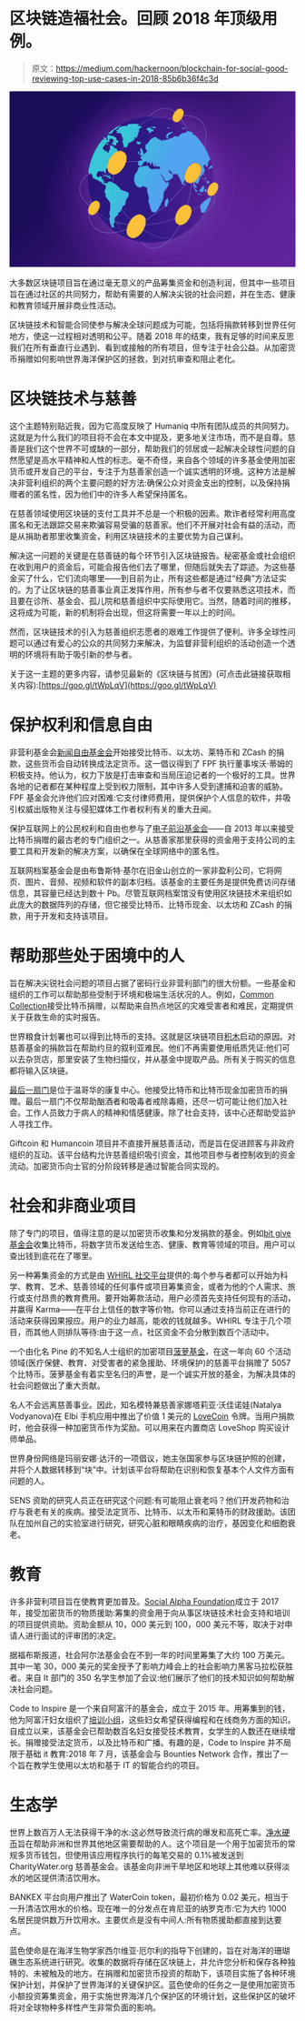 # 区块链造福社会。回顾 2018 年顶级用例。

> 原文：<https://medium.com/hackernoon/blockchain-for-social-good-reviewing-top-use-cases-in-2018-85b6b36f4c3d>

![](img/cf8d81ff5d8e60cc75b5c8c24c62bca0.png)

大多数区块链项目旨在通过毫无意义的产品筹集资金和创造利润，但其中一些项目旨在通过社区的共同努力，帮助有需要的人解决尖锐的社会问题，并在生态、健康和教育领域开展非商业性活动。

区块链技术和智能合同使参与解决全球问题成为可能，包括将捐款转移到世界任何地方，使这一过程相对透明和公平。随着 2018 年的结束，我有足够的时间来反思我们在所有垂直行业遇到、看到或接触的所有项目，但专注于社会公益。从加密货币捐赠如何影响世界海洋保护区的拯救，到对抗审查和阻止老化。

# 区块链技术与慈善

这个主题特别贴近我，因为它高度反映了 Humaniq 中所有团队成员的共同努力。这就是为什么我们的项目将不会在本文中提及，更多地关注市场，而不是自尊。慈善是我们这个世界不可或缺的一部分，帮助我们的邻居或一起解决全球性问题的自然愿望是高水平精神和人性的标志。毫不奇怪，来自各个领域的许多基金使用加密货币或开发自己的平台，专注于为慈善家创造一个诚实透明的环境。这种方法是解决非营利组织的两个主要问题的好方法:确保公众对资金支出的控制，以及保持捐赠者的匿名性，因为他们中的许多人希望保持匿名。

在慈善领域使用区块链的支付工具并不总是一个积极的因素。欺诈者经常利用高度匿名和无法跟踪交易来欺骗容易受骗的慈善家。他们不开展对社会有益的活动，而是从捐助者那里收集资金，利用区块链技术的主要优势为自己谋利。

解决这一问题的关键是在慈善链的每个环节引入区块链报告。秘密基金或社会组织在收到用户的资金后，可能会报告他们去了哪里，但随后就失去了踪迹。为这些基金买了什么，它们流向哪里——到目前为止，所有这些都是通过“经典”方法证实的。为了让区块链的慈善事业真正发挥作用，所有参与者不仅要熟悉这项技术，而且要在诊所、基金会、孤儿院和慈善组织中实际使用它。当然，随着时间的推移，这将成为可能，新的机制将会出现，但这将需要一年以上的时间。

然而，区块链技术的引入为慈善组织志愿者的艰难工作提供了便利。许多全球性问题可以通过有爱心的公众的共同努力来解决，为监督非营利组织的活动创造一个透明的环境将有助于吸引新的参与者。

关于这一主题的更多内容，请参见最新的《区块链与贫困》(可点击此链接获取相关内容):[https://goo.gl/tWpLqV](https://goo.gl/tWpLqV)

# 保护权利和信息自由

非营利基金会[新闻自由基金会](https://freedom.press/)开始接受比特币、以太坊、莱特币和 ZCash 的捐款，这些货币会自动转换成法定货币。这一倡议得到了 FPF 执行董事埃沃·蒂姆的积极支持。他认为，权力下放是打击审查和当局压迫记者的一个极好的工具。世界各地的记者都在某种程度上受到权力限制，其中许多人受到逮捕和迫害的威胁。FPF 基金会允许他们应对困难:它支付律师费用，提供保护个人信息的软件，并吸引权威出版物关注与侵犯媒体工作者权利有关的重大丑闻。

保护互联网上的公民权利和自由也参与了[电子前沿基金会](https://www.eff.org/)——自 2013 年以来接受比特币捐赠的最古老的专门组织之一。从慈善家那里获得的资金用于支持公司的主要工具和开发新的解决方案，以确保在全球网络中的匿名性。

互联网档案基金会是由布鲁斯特·基尔在旧金山创立的一家非盈利公司，它将网页、图片、音频、视频和软件的副本归档。该基金的主要任务是提供免费访问存储信息，其容量已经达到数十 Pb。尽管互联网档案馆没有使用区块链技术来组织如此庞大的数据阵列的存储，但它接受比特币、比特币现金、以太坊和 ZCash 的捐款，用于开发和支持该项目。

# 帮助那些处于困境中的人

旨在解决尖锐社会问题的项目占据了密码行业非营利部门的很大份额。一些基金和组织的工作可以帮助那些受制于环境和极端生活状况的人。例如，[Common Collection](http://commoncollection.com/)接受比特币捐赠，以帮助来自热点地区的灾难受害者和难民，定期提供关于获救生命的实时报告。

世界粮食计划署也可以得到比特币的支持。这就是区块链项目[积木](https://datarella.com/tag/building-blocks/)启动的原因。对慈善基金的捐款旨在帮助约旦的叙利亚难民。他们不再需要使用纸质凭证:他们可以去杂货店，那里安装了生物扫描仪，并从基金中提取产品。所有关于购买的信息都将输入区块链。

[最后一扇门](https://lastdoor.org/)是位于温哥华的康复中心。他接受比特币和比特币现金加密货币的捐赠。最后一扇门不仅帮助酗酒者和吸毒者戒除毒瘾，还尽一切可能让他们加入社会。工作人员致力于病人的精神和情感健康。除了社会支持，该中心还帮助受监护人寻找工作。

Giftcoin 和 Humancoin 项目并不直接开展慈善活动，而是旨在促进顾客与非政府组织的互动。该平台结构允许慈善组织吸引资金，其他项目参与者控制收到的资金流动。加密货币向士官的分阶段转移是通过智能合同实现的。

# 社会和非商业项目

除了专门的项目，值得注意的是以加密货币收集和分发捐款的基金。例如[bit give 基金会](https://www.bitgivefoundation.org/)收集比特币，将数字货币发送给生态、健康、教育等领域的项目。用户可以查出钱到底花在了哪里。

另一种筹集资金的方式是由 [WHIRL 社交平台](https://whirl.com/)提供的:每个参与者都可以开始为科学、教育、艺术、慈善领域的任何事件或项目筹集资金，或者为他的个人需求、旅行或支付昂贵的教育费用。要开始筹款活动，用户必须首先支持任何现有的活动，并赢得 Karma——在平台上信任的数字等价物。你可以通过支持当前正在进行的活动来获得因果报应。用户的业力越高，能收的钱就越多。WHIRL 专注于几个项目，而其他人则排队等待:由于这一点，社区资金不会分散到数百个活动中。

一个由化名 Pine 的不知名人士组织的加密项目[菠萝基金](https://pineapplefund.org/)，在这一年向 60 个活动领域(医疗保健、教育、对受害者的紧急援助、环境保护)的慈善平台捐赠了 5057 个比特币。菠萝基金有着实至名归的声誉，是一个诚实开放的基金，为解决具体的社会问题做出了重大贡献。

名人不会远离慈善事业。因此，知名模特兼慈善家娜塔莉亚·沃佳诺娃(Natalya Vodyanova)在 Elbi 手机应用中推出了价值 1 美元的 [LoveCoin](https://www.lovecoin.online/) 令牌。当用户捐款时，他会获得一种加密货币作为奖励。可以用来在内置商店 LoveShop 购买设计师单品。

世界身份网络是玛丽安娜·达汗的一项倡议，她主张国家参与区块链护照的创建，并将个人数据转移到“块”中。计划该平台将帮助在识别和恢复基本个人文件方面有问题的人。

SENS 资助的研究人员正在研究这个问题:有可能阻止衰老吗？他们开发药物和治疗与衰老有关的疾病。接受法定货币、比特币、以太币和莱特币的财政援助。该团队在加州自己的实验室进行研究，研究心脏和眼睛疾病的治疗，基因变化和细胞衰老。

# 教育

许多非营利项目旨在使教育更加普及。[Social Alpha Foundation](https://www.socialalphafoundation.org/)成立于 2017 年，接受加密货币的物质援助:筹集的资金用于向从事区块链技术社会支持和培训的项目提供资助。资助金额从 10，000 美元到 100，000 美元不等，取决于对申请人进行面试的评审团的决定。

据福布斯报道，社会阿尔法基金会在不到一年的时间里筹集了大约 100 万美元。其中一笔 30，000 美元的奖金授予了影响力峰会上的社会影响力黑客马拉松获胜者。来自 It 部门的 350 名学生参加了会议:他们展示了他们的技术知识如何帮助解决社会问题。

Code to Inspire 是一个来自阿富汗的基金会，成立于 2015 年。用筹集到的钱，他为阿富汗妇女组织了[培训小组](http://digitalcitizenfund.org/about/)，这些妇女希望获得编程和在线商务方面的知识。自成立以来，该基金会已帮助数百名妇女接受技术教育，女学生的人数还在继续增长。捐赠接受法定货币，以及比特币和广播。有趣的是，Code to Inspire 并不局限于基础 it 教育:2018 年 7 月，该基金会与 Bounties Network 合作，推出了一个旨在教学生使用以太坊和基于 IT 的智能合约的项目。

# 生态学

世界上数百万人无法获得干净的水:这必然导致流行病的爆发和高死亡率。[净水硬币](http://www.cleanwatercoin.org/)旨在帮助非洲和世界其他地区需要帮助的人。这个项目是一个用于加密货币的常规多货币钱包，但使用该应用程序执行的每笔交易的 0.1%被发送到 CharityWater.org 慈善基金会。该基金向非洲干旱地区和地球上其他难以获得淡水的地区提供清洁饮用水。

BANKEX 平台向用户推出了 WaterCoin token，最初价格为 0.02 美元，相当于一升清洁饮用水的价格。现在唯一的分发点在肯尼亚的纳罗克市:它为大约 1000 名居民提供数万升饮用水。主要优点是没有中间人:所有物质援助都直接到达要点。

蓝色使命是在海洋生物学家西尔维亚·厄尔利的指导下创建的，旨在对海洋的珊瑚礁生态系统进行研究。收集的数据将存储在区块链上，并允许您分析和保存各种独特的、未被触及的地方。在捐赠和加密货币投资的帮助下，该项目实施了各种环境保护计划，并保护了世界海洋的关键保护区。蓝色使命的任务之一是使用加密货币小额投资筹集资金，用于实施世界海洋几个保护区的环境计划，这些保护区的破坏将对全球物种多样性产生非常负面的影响。